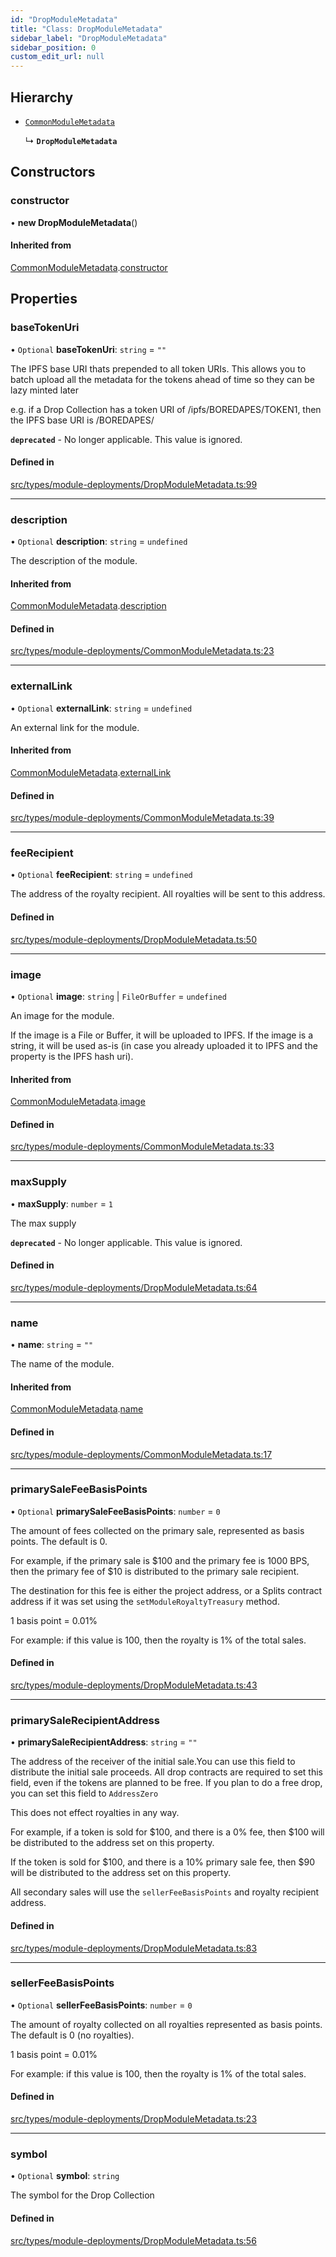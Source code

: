 ```yaml
---
id: "DropModuleMetadata"
title: "Class: DropModuleMetadata"
sidebar_label: "DropModuleMetadata"
sidebar_position: 0
custom_edit_url: null
---
```


## Hierarchy

- [`CommonModuleMetadata`](CommonModuleMetadata)

  ↳ **`DropModuleMetadata`**

## Constructors

### constructor

• **new DropModuleMetadata**()

#### Inherited from

[CommonModuleMetadata](CommonModuleMetadata).[constructor](CommonModuleMetadata#constructor)

## Properties

### baseTokenUri

• `Optional` **baseTokenUri**: `string` = `""`

The IPFS base URI thats prepended to all token URIs. This allows
you to batch upload all the metadata for the tokens ahead of time
so they can be lazy minted later

e.g. if a Drop Collection has a token URI of /ipfs/BOREDAPES/TOKEN1, then the IPFS base URI is /BOREDAPES/

**`deprecated`** - No longer applicable. This value is ignored.

#### Defined in

[src/types/module-deployments/DropModuleMetadata.ts:99](https://github.com/PrasoonPratham/nftlabs-sdk-ts/blob/bd3e5c6/src/types/module-deployments/DropModuleMetadata.ts#L99)

___

### description

• `Optional` **description**: `string` = `undefined`

The description of the module.

#### Inherited from

[CommonModuleMetadata](CommonModuleMetadata).[description](CommonModuleMetadata#description)

#### Defined in

[src/types/module-deployments/CommonModuleMetadata.ts:23](https://github.com/PrasoonPratham/nftlabs-sdk-ts/blob/bd3e5c6/src/types/module-deployments/CommonModuleMetadata.ts#L23)

___

### externalLink

• `Optional` **externalLink**: `string` = `undefined`

An external link for the module.

#### Inherited from

[CommonModuleMetadata](CommonModuleMetadata).[externalLink](CommonModuleMetadata#externallink)

#### Defined in

[src/types/module-deployments/CommonModuleMetadata.ts:39](https://github.com/PrasoonPratham/nftlabs-sdk-ts/blob/bd3e5c6/src/types/module-deployments/CommonModuleMetadata.ts#L39)

___

### feeRecipient

• `Optional` **feeRecipient**: `string` = `undefined`

The address of the royalty recipient. All royalties will be sent
to this address.

#### Defined in

[src/types/module-deployments/DropModuleMetadata.ts:50](https://github.com/PrasoonPratham/nftlabs-sdk-ts/blob/bd3e5c6/src/types/module-deployments/DropModuleMetadata.ts#L50)

___

### image

• `Optional` **image**: `string` \| `FileOrBuffer` = `undefined`

An image for the module.

If the image is a File or Buffer, it will be uploaded to IPFS.
If the image is a string, it will be used as-is (in case you already uploaded it to IPFS
and the property is the IPFS hash uri).

#### Inherited from

[CommonModuleMetadata](CommonModuleMetadata).[image](CommonModuleMetadata#image)

#### Defined in

[src/types/module-deployments/CommonModuleMetadata.ts:33](https://github.com/PrasoonPratham/nftlabs-sdk-ts/blob/bd3e5c6/src/types/module-deployments/CommonModuleMetadata.ts#L33)

___

### maxSupply

• **maxSupply**: `number` = `1`

The max supply

**`deprecated`** - No longer applicable. This value is ignored.

#### Defined in

[src/types/module-deployments/DropModuleMetadata.ts:64](https://github.com/PrasoonPratham/nftlabs-sdk-ts/blob/bd3e5c6/src/types/module-deployments/DropModuleMetadata.ts#L64)

___

### name

• **name**: `string` = `""`

The name of the module.

#### Inherited from

[CommonModuleMetadata](CommonModuleMetadata).[name](CommonModuleMetadata#name)

#### Defined in

[src/types/module-deployments/CommonModuleMetadata.ts:17](https://github.com/PrasoonPratham/nftlabs-sdk-ts/blob/bd3e5c6/src/types/module-deployments/CommonModuleMetadata.ts#L17)

___

### primarySaleFeeBasisPoints

• `Optional` **primarySaleFeeBasisPoints**: `number` = `0`

The amount of fees collected on the primary sale, represented as basis points. The default is 0.

For example, if the primary sale is $100 and the primary fee is 1000 BPS, then the primary fee of $10
is distributed to the primary sale recipient.

The destination for this fee is either the project address, or a Splits contract address
if it was set using the `setModuleRoyaltyTreasury` method.

1 basis point = 0.01%

For example: if this value is 100, then the royalty is 1% of the total sales.

#### Defined in

[src/types/module-deployments/DropModuleMetadata.ts:43](https://github.com/PrasoonPratham/nftlabs-sdk-ts/blob/bd3e5c6/src/types/module-deployments/DropModuleMetadata.ts#L43)

___

### primarySaleRecipientAddress

• **primarySaleRecipientAddress**: `string` = `""`

The address of the receiver of the initial sale.You can use this field to
distribute the initial sale proceeds. All drop contracts are required to set this field,
even if the tokens are planned to be free. If you plan to do a free drop, you can set this
field to `AddressZero`

This does not effect royalties in any way.

For example, if a token is sold for $100, and there is a 0% fee,
then $100 will be distributed to the address set on this property.

If the token is sold for $100, and there is a 10% primary sale fee,
then $90 will be distributed to the address set on this property.

All secondary sales will use the `sellerFeeBasisPoints` and royalty recipient address.

#### Defined in

[src/types/module-deployments/DropModuleMetadata.ts:83](https://github.com/PrasoonPratham/nftlabs-sdk-ts/blob/bd3e5c6/src/types/module-deployments/DropModuleMetadata.ts#L83)

___

### sellerFeeBasisPoints

• `Optional` **sellerFeeBasisPoints**: `number` = `0`

The amount of royalty collected on all royalties represented as basis points.
The default is 0 (no royalties).

1 basis point = 0.01%

For example: if this value is 100, then the royalty is 1% of the total sales.

#### Defined in

[src/types/module-deployments/DropModuleMetadata.ts:23](https://github.com/PrasoonPratham/nftlabs-sdk-ts/blob/bd3e5c6/src/types/module-deployments/DropModuleMetadata.ts#L23)

___

### symbol

• `Optional` **symbol**: `string`

The symbol for the Drop Collection

#### Defined in

[src/types/module-deployments/DropModuleMetadata.ts:56](https://github.com/PrasoonPratham/nftlabs-sdk-ts/blob/bd3e5c6/src/types/module-deployments/DropModuleMetadata.ts#L56)
